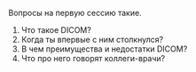 Вопросы на первую сессию такие.      
1. Что такое DICOM?      
2. Когда ты впервые с ним столкнулся?      
3. В чем преимущества и недостатки DICOM?      
4. Что про него говорят коллеги-врачи?      
